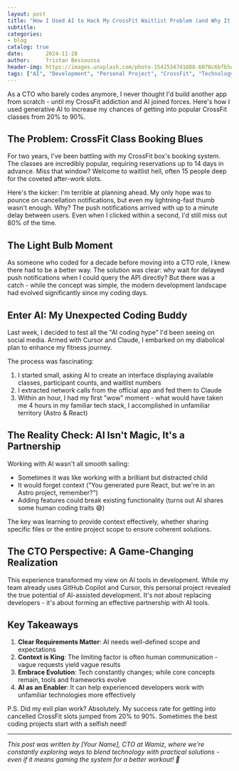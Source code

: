 ```yaml
---
layout: post
title: "How I Used AI to Hack My CrossFit Waitlist Problem (and Why It Changed My View on AI Development)"
subtitle: 
categories:
- blog
catalog: true
date:       2024-11-28
author:     Tristan Bessoussa
header-img: https://images.unsplash.com/photo-1541534741688-6078c6bfb5c5?ixlib=rb-4.0.3&ixid=M3wxMjA3fDB8MHxwaG90by1wYWdlfHx8fGVufDB8fHx8&auto=format&fit=crop&w=2000&q=80
tags: ["AI", "Development", "Personal Project", "CrossFit", "Technology"]
---
```


As a CTO who barely codes anymore, I never thought I'd build another app from scratch - until my CrossFit addiction and AI joined forces. Here's how I used generative AI to increase my chances of getting into popular CrossFit classes from 20% to 90%.

## The Problem: CrossFit Class Booking Blues

For two years, I've been battling with my CrossFit box's booking system. The classes are incredibly popular, requiring reservations up to 14 days in advance. Miss that window? Welcome to waitlist hell, often 15 people deep for the coveted after-work slots.

Here's the kicker: I'm terrible at planning ahead. My only hope was to pounce on cancellation notifications, but even my lightning-fast thumb wasn't enough. Why? The push notifications arrived with up to a minute delay between users. Even when I clicked within a second, I'd still miss out 80% of the time.

## The Light Bulb Moment

As someone who coded for a decade before moving into a CTO role, I knew there had to be a better way. The solution was clear: why wait for delayed push notifications when I could query the API directly? But there was a catch - while the concept was simple, the modern development landscape had evolved significantly since my coding days.

## Enter AI: My Unexpected Coding Buddy

Last week, I decided to test all the "AI coding hype" I'd been seeing on social media. Armed with Cursor and Claude, I embarked on my diabolical plan to enhance my fitness journey.

The process was fascinating:

1. I started small, asking AI to create an interface displaying available classes, participant counts, and waitlist numbers
2. I extracted network calls from the official app and fed them to Claude
3. Within an hour, I had my first "wow" moment - what would have taken me 4 hours in my familiar tech stack, I accomplished in unfamiliar territory (Astro & React)

## The Reality Check: AI Isn't Magic, It's a Partnership

Working with AI wasn't all smooth sailing:
- Sometimes it was like working with a brilliant but distracted child
- It would forget context ("You generated pure React, but we're in an Astro project, remember?")
- Adding features could break existing functionality (turns out AI shares some human coding traits 😅)

The key was learning to provide context effectively, whether sharing specific files or the entire project scope to ensure coherent solutions.

## The CTO Perspective: A Game-Changing Realization

This experience transformed my view on AI tools in development. While my team already uses GitHub Copilot and Cursor, this personal project revealed the true potential of AI-assisted development. It's not about replacing developers - it's about forming an effective partnership with AI tools.

## Key Takeaways

1. **Clear Requirements Matter**: AI needs well-defined scope and expectations
2. **Context is King**: The limiting factor is often human communication - vague requests yield vague results
3. **Embrace Evolution**: Tech constantly changes; while core concepts remain, tools and frameworks evolve
4. **AI as an Enabler**: It can help experienced developers work with unfamiliar technologies more effectively

P.S. Did my evil plan work? Absolutely. My success rate for getting into cancelled CrossFit slots jumped from 20% to 90%. Sometimes the best coding projects start with a selfish need! 

---

*This post was written by [Your Name], CTO at Wamiz, where we're constantly exploring ways to blend technology with practical solutions - even if it means gaming the system for a better workout! 💪* 